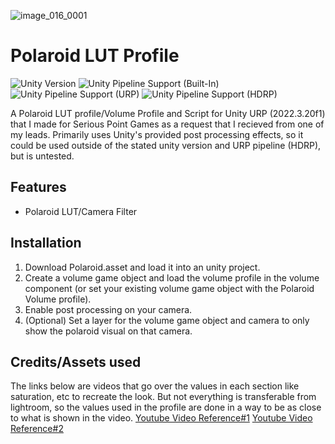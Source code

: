 ![image_016_0001](https://github.com/user-attachments/assets/6b34e86b-e44d-486b-98d8-56b330e6d68c)

# Polaroid LUT Profile
![Unity Version](https://img.shields.io/badge/Unity-2021.3%36LTS%2B-blueviolet?logo=unity)
![Unity Pipeline Support (Built-In)](https://img.shields.io/badge/BiRP_❌-darkgreen?logo=unity)
![Unity Pipeline Support (URP)](https://img.shields.io/badge/URP_✔️-blue?logo=unity)
![Unity Pipeline Support (HDRP)](https://img.shields.io/badge/HDRP_❌-darkred?logo=unity)

A Polaroid LUT profile/Volume Profile and Script for Unity URP (2022.3.20f1) that I made for Serious Point Games as a request that I recieved from
one of my leads. Primarily uses Unity's provided post processing effects, so it could be used outside of the stated unity version and 
URP pipeline (HDRP), but is untested.

## Features
- Polaroid LUT/Camera Filter

## Installation
1. Download Polaroid.asset and load it into an unity project.
2. Create a volume game object and load the volume profile in the volume component (or set your existing volume game object with the Polaroid Volume profile).
3. Enable post processing on your camera.
4. (Optional) Set a layer for the volume game object and camera to only show the polaroid visual on that camera.

## Credits/Assets used
The links below are videos that go over the values in each section like saturation, etc to recreate the look.
But not everything is transferable from lightroom, so the values used in the profile are done in a way to be as close
to what is shown in the video.
[Youtube Video Reference#1](https://www.youtube.com/watch?v=D57G3lxi8gI)
[Youtube Video Reference#2](https://www.youtube.com/watch?v=79KQoiHnRhk)
